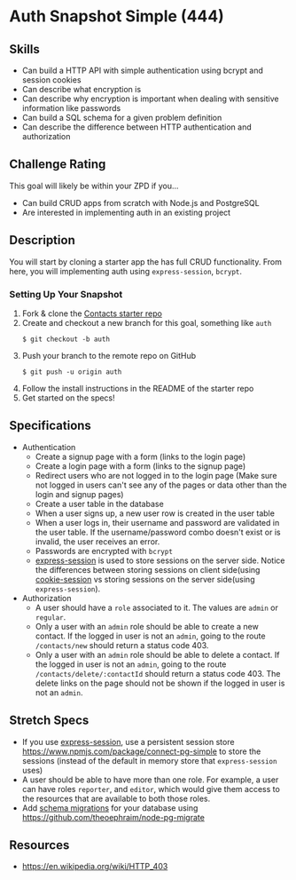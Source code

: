 # Auth Snapshot Simple (444)

## Skills

- Can build a HTTP API with simple authentication using bcrypt and session cookies
- Can describe what encryption is
- Can describe why encryption is important when dealing with sensitive information like passwords
- Can build a SQL schema for a given problem definition
- Can describe the difference between HTTP authentication and authorization

## Challenge Rating

This goal will likely be within your ZPD if you...

- Can build CRUD apps from scratch with Node.js and PostgreSQL
- Are interested in implementing auth in an existing project

## Description

You will start by cloning a starter app the has full CRUD functionality. From here, you will implementing auth using `express-session`, `bcrypt`.

### Setting Up Your Snapshot

1. Fork & clone the [Contacts starter repo](https://github.com/GuildCrafts/contacts-snapshot-starter)
1. Create and checkout a new branch for this goal, something like `auth`
    ```
    $ git checkout -b auth
    ```
1. Push your branch to the remote repo on GitHub
    ```
    $ git push -u origin auth
    ```
1. Follow the install instructions in the README of the starter repo
1. Get started on the specs!

## Specifications

- Authentication
  - Create a signup page with a form (links to the login page)
  - Create a login page with a form (links to the signup page)
  - Redirect users who are not logged in to the login page (Make sure not logged in users can't see any of the pages or data other than the login and signup pages)
  - Create a user table in the database
  - When a user signs up, a new user row is created in the user table
  - When a user logs in, their username and password are validated in the user table. If the username/password combo doesn't exist or is invalid, the user receives an error.
  - Passwords are encrypted with `bcrypt`
  - [express-session][express-session] is used to store sessions on the server side. Notice the differences between storing sessions on client side(using [cookie-session][cookie-session] vs storing sessions on the server side(using `express-session`).
- Authorization
  - A user should have a `role` associated to it. The values are `admin` or `regular`.
  - Only a user with an `admin` role should be able to create a new contact. If the logged in user is not an `admin`, going to the route `/contacts/new` should return a status code 403.
  - Only a user with an `admin` role should be able to delete a contact. If the logged in user is not an `admin`, going to the route `/contacts/delete/:contactId` should return a status code 403. The delete links on the page should not be shown if the logged in user is not an `admin`.

## Stretch Specs

- If you use [express-session], use a persistent session store https://www.npmjs.com/package/connect-pg-simple to store the sessions (instead of the default in memory store that `express-session` uses)
- A user should be able to have more than one role. For example, a user can have roles `reporter`, and `editor`, which would give them access to the resources that are available to both those roles.
- Add [schema migrations](https://en.wikipedia.org/wiki/Schema_migration) for your database using https://github.com/theoephraim/node-pg-migrate

## Resources
- https://en.wikipedia.org/wiki/HTTP_403

[express-session]: https://github.com/expressjs/session
[cookie-session]: https://github.com/expressjs/cookie-session
